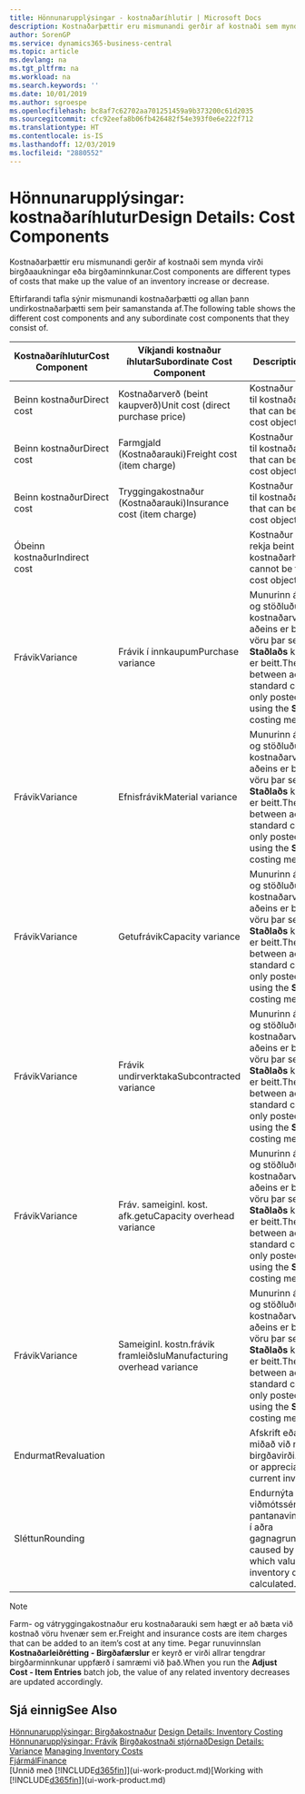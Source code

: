 ```yaml
---
title: Hönnunarupplýsingar - kostnaðaríhlutir | Microsoft Docs
description: Kostnaðarþættir eru mismunandi gerðir af kostnaði sem mynda virði birgðaaukningar eða birgðaminnkunar.
author: SorenGP
ms.service: dynamics365-business-central
ms.topic: article
ms.devlang: na
ms.tgt_pltfrm: na
ms.workload: na
ms.search.keywords: ''
ms.date: 10/01/2019
ms.author: sgroespe
ms.openlocfilehash: bc8af7c62702aa701251459a9b373200c61d2035
ms.sourcegitcommit: cfc92eefa8b06fb426482f54e393f0e6e222f712
ms.translationtype: HT
ms.contentlocale: is-IS
ms.lasthandoff: 12/03/2019
ms.locfileid: "2880552"
---
```

# <a name="design-details-cost-components"></a><span data-ttu-id="8cf07-103">Hönnunarupplýsingar: kostnaðaríhlutur</span><span class="sxs-lookup"><span data-stu-id="8cf07-103">Design Details: Cost Components</span></span>
<span data-ttu-id="8cf07-104">Kostnaðarþættir eru mismunandi gerðir af kostnaði sem mynda virði birgðaaukningar eða birgðaminnkunar.</span><span class="sxs-lookup"><span data-stu-id="8cf07-104">Cost components are different types of costs that make up the value of an inventory increase or decrease.</span></span>  

 <span data-ttu-id="8cf07-105">Eftirfarandi tafla sýnir mismunandi kostnaðarþætti og allan þann undirkostnaðarþætti sem þeir samanstanda af.</span><span class="sxs-lookup"><span data-stu-id="8cf07-105">The following table shows the different cost components and any subordinate cost components that they consist of.</span></span>  

|<span data-ttu-id="8cf07-106">Kostnaðaríhlutur</span><span class="sxs-lookup"><span data-stu-id="8cf07-106">Cost Component</span></span>|<span data-ttu-id="8cf07-107">Víkjandi kostnaður íhlutar</span><span class="sxs-lookup"><span data-stu-id="8cf07-107">Subordinate Cost Component</span></span>|<span data-ttu-id="8cf07-108">Description</span><span class="sxs-lookup"><span data-stu-id="8cf07-108">Description</span></span>|  
|--------------------|--------------------------------|---------------------------------------|  
|<span data-ttu-id="8cf07-109">Beinn kostnaður</span><span class="sxs-lookup"><span data-stu-id="8cf07-109">Direct cost</span></span>|<span data-ttu-id="8cf07-110">Kostnaðarverð (beint kaupverð)</span><span class="sxs-lookup"><span data-stu-id="8cf07-110">Unit cost (direct purchase price)</span></span>|<span data-ttu-id="8cf07-111">Kostnaður sem rekja má til kostnaðarhlutar.</span><span class="sxs-lookup"><span data-stu-id="8cf07-111">Cost that can be traced to a cost object.</span></span>|  
|<span data-ttu-id="8cf07-112">Beinn kostnaður</span><span class="sxs-lookup"><span data-stu-id="8cf07-112">Direct cost</span></span>|<span data-ttu-id="8cf07-113">Farmgjald (Kostnaðarauki)</span><span class="sxs-lookup"><span data-stu-id="8cf07-113">Freight cost (item charge)</span></span>|<span data-ttu-id="8cf07-114">Kostnaður sem rekja má til kostnaðarhlutar.</span><span class="sxs-lookup"><span data-stu-id="8cf07-114">Cost that can be traced to a cost object.</span></span>|  
|<span data-ttu-id="8cf07-115">Beinn kostnaður</span><span class="sxs-lookup"><span data-stu-id="8cf07-115">Direct cost</span></span>|<span data-ttu-id="8cf07-116">Tryggingakostnaður (Kostnaðarauki)</span><span class="sxs-lookup"><span data-stu-id="8cf07-116">Insurance cost (item charge)</span></span>|<span data-ttu-id="8cf07-117">Kostnaður sem rekja má til kostnaðarhlutar.</span><span class="sxs-lookup"><span data-stu-id="8cf07-117">Cost that can be traced to a cost object.</span></span>|  
|<span data-ttu-id="8cf07-118">Óbeinn kostnaður</span><span class="sxs-lookup"><span data-stu-id="8cf07-118">Indirect cost</span></span>||<span data-ttu-id="8cf07-119">Kostnaður sem ekki má rekja beint til kostnaðarhlutar.</span><span class="sxs-lookup"><span data-stu-id="8cf07-119">Cost that cannot be traced to a cost object.</span></span>|  
|<span data-ttu-id="8cf07-120">Frávik</span><span class="sxs-lookup"><span data-stu-id="8cf07-120">Variance</span></span>|<span data-ttu-id="8cf07-121">Frávik í innkaupum</span><span class="sxs-lookup"><span data-stu-id="8cf07-121">Purchase variance</span></span>|<span data-ttu-id="8cf07-122">Munurinn á raunkostnaði og stöðluðu kostnaðarverði sem aðeins er bókað vegna vöru þar sem aðferð **Staðlaðs** kostnaðarverðs er beitt.</span><span class="sxs-lookup"><span data-stu-id="8cf07-122">The difference between actual and standard costs, which is only posted for items using the **Standard** costing method.</span></span>|  
|<span data-ttu-id="8cf07-123">Frávik</span><span class="sxs-lookup"><span data-stu-id="8cf07-123">Variance</span></span>|<span data-ttu-id="8cf07-124">Efnisfrávik</span><span class="sxs-lookup"><span data-stu-id="8cf07-124">Material variance</span></span>|<span data-ttu-id="8cf07-125">Munurinn á raunkostnaði og stöðluðu kostnaðarverði sem aðeins er bókað vegna vöru þar sem aðferð **Staðlaðs** kostnaðarverðs er beitt.</span><span class="sxs-lookup"><span data-stu-id="8cf07-125">The difference between actual and standard costs, which is only posted for items using the **Standard** costing method.</span></span>|  
|<span data-ttu-id="8cf07-126">Frávik</span><span class="sxs-lookup"><span data-stu-id="8cf07-126">Variance</span></span>|<span data-ttu-id="8cf07-127">Getufrávik</span><span class="sxs-lookup"><span data-stu-id="8cf07-127">Capacity variance</span></span>|<span data-ttu-id="8cf07-128">Munurinn á raunkostnaði og stöðluðu kostnaðarverði sem aðeins er bókað vegna vöru þar sem aðferð **Staðlaðs** kostnaðarverðs er beitt.</span><span class="sxs-lookup"><span data-stu-id="8cf07-128">The difference between actual and standard costs, which is only posted for items using the **Standard** costing method.</span></span>|  
|<span data-ttu-id="8cf07-129">Frávik</span><span class="sxs-lookup"><span data-stu-id="8cf07-129">Variance</span></span>|<span data-ttu-id="8cf07-130">Frávik undirverktaka</span><span class="sxs-lookup"><span data-stu-id="8cf07-130">Subcontracted variance</span></span>|<span data-ttu-id="8cf07-131">Munurinn á raunkostnaði og stöðluðu kostnaðarverði sem aðeins er bókað vegna vöru þar sem aðferð **Staðlaðs** kostnaðarverðs er beitt.</span><span class="sxs-lookup"><span data-stu-id="8cf07-131">The difference between actual and standard costs, which is only posted for items using the **Standard** costing method.</span></span>|  
|<span data-ttu-id="8cf07-132">Frávik</span><span class="sxs-lookup"><span data-stu-id="8cf07-132">Variance</span></span>|<span data-ttu-id="8cf07-133">Fráv. sameiginl. kost. afk.getu</span><span class="sxs-lookup"><span data-stu-id="8cf07-133">Capacity overhead variance</span></span>|<span data-ttu-id="8cf07-134">Munurinn á raunkostnaði og stöðluðu kostnaðarverði sem aðeins er bókað vegna vöru þar sem aðferð **Staðlaðs** kostnaðarverðs er beitt.</span><span class="sxs-lookup"><span data-stu-id="8cf07-134">The difference between actual and standard costs, which is only posted for items using the **Standard** costing method.</span></span>|  
|<span data-ttu-id="8cf07-135">Frávik</span><span class="sxs-lookup"><span data-stu-id="8cf07-135">Variance</span></span>|<span data-ttu-id="8cf07-136">Sameiginl. kostn.frávik framleiðslu</span><span class="sxs-lookup"><span data-stu-id="8cf07-136">Manufacturing overhead variance</span></span>|<span data-ttu-id="8cf07-137">Munurinn á raunkostnaði og stöðluðu kostnaðarverði sem aðeins er bókað vegna vöru þar sem aðferð **Staðlaðs** kostnaðarverðs er beitt.</span><span class="sxs-lookup"><span data-stu-id="8cf07-137">The difference between actual and standard costs, which is only posted for items using the **Standard** costing method.</span></span>|  
|<span data-ttu-id="8cf07-138">Endurmat</span><span class="sxs-lookup"><span data-stu-id="8cf07-138">Revaluation</span></span>||<span data-ttu-id="8cf07-139">Afskrift eða uppfærsla miðað við núgildandi birgðavirði.</span><span class="sxs-lookup"><span data-stu-id="8cf07-139">A depreciation or appreciation of the current inventory value.</span></span>|  
|<span data-ttu-id="8cf07-140">Sléttun</span><span class="sxs-lookup"><span data-stu-id="8cf07-140">Rounding</span></span>||<span data-ttu-id="8cf07-141">Endurnýta viðmótssérstillingu fyrir pantanavinnsluforstillingu í aðra gagnagrunna</span><span class="sxs-lookup"><span data-stu-id="8cf07-141">Residuals caused by the way in which valuation of inventory decreases are calculated.</span></span>|  

> [!NOTE]  
>  <span data-ttu-id="8cf07-142">Farm- og vátryggingakostnaður eru kostnaðarauki sem hægt er að bæta við kostnað vöru hvenær sem er.</span><span class="sxs-lookup"><span data-stu-id="8cf07-142">Freight and insurance costs are item charges that can be added to an item’s cost at any time.</span></span> <span data-ttu-id="8cf07-143">Þegar runuvinnslan **Kostnaðarleiðrétting - Birgðafærslur** er keyrð er virði allrar tengdrar birgðarminnkunar uppfærð í samræmi við það.</span><span class="sxs-lookup"><span data-stu-id="8cf07-143">When you run the **Adjust Cost - Item Entries** batch job, the value of any related inventory decreases are updated accordingly.</span></span>  

## <a name="see-also"></a><span data-ttu-id="8cf07-144">Sjá einnig</span><span class="sxs-lookup"><span data-stu-id="8cf07-144">See Also</span></span>  
 <span data-ttu-id="8cf07-145">[Hönnunarupplýsingar: Birgðakostnaður](design-details-inventory-costing.md) </span><span class="sxs-lookup"><span data-stu-id="8cf07-145">[Design Details: Inventory Costing](design-details-inventory-costing.md) </span></span>  
 <span data-ttu-id="8cf07-146">[Hönnunarupplýsingar: Frávik](design-details-variance.md) [Birgðakostnaði stjórnað](finance-manage-inventory-costs.md)</span><span class="sxs-lookup"><span data-stu-id="8cf07-146">[Design Details: Variance](design-details-variance.md) [Managing Inventory Costs](finance-manage-inventory-costs.md)</span></span>  
 [<span data-ttu-id="8cf07-147">Fjármál</span><span class="sxs-lookup"><span data-stu-id="8cf07-147">Finance</span></span>](finance.md)  
 <span data-ttu-id="8cf07-148">[Unnið með [!INCLUDE[d365fin](includes/d365fin_md.md)]](ui-work-product.md)</span><span class="sxs-lookup"><span data-stu-id="8cf07-148">[Working with [!INCLUDE[d365fin](includes/d365fin_md.md)]](ui-work-product.md)</span></span>  
